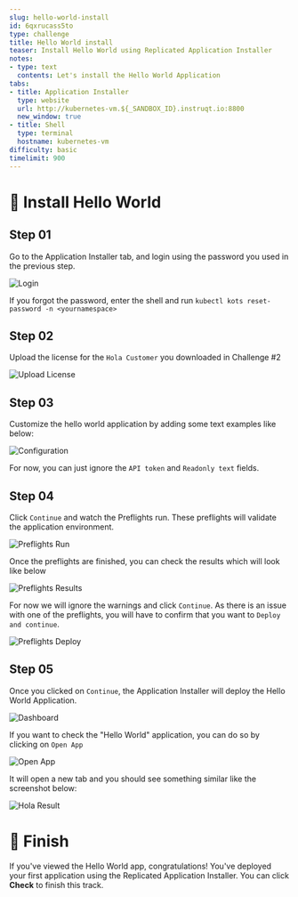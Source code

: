 ```yaml
---
slug: hello-world-install
id: 6qxrucass5to
type: challenge
title: Hello World install
teaser: Install Hello World using Replicated Application Installer
notes:
- type: text
  contents: Let's install the Hello World Application
tabs:
- title: Application Installer
  type: website
  url: http://kubernetes-vm.${_SANDBOX_ID}.instruqt.io:8800
  new_window: true
- title: Shell
  type: terminal
  hostname: kubernetes-vm
difficulty: basic
timelimit: 900
---
```


👋 Install Hello World
===============

## Step 01

Go to the Application Installer tab, and login using the password you used in the previous step.

![Login](../assets/login.png)

If you forgot the password, enter the shell and run `kubectl kots reset-password -n <yournamespace>`

## Step 02

Upload the license for the `Hola Customer` you downloaded in Challenge #2

![Upload License](../assets/upload-license.png)

## Step 03

Customize the hello world application by adding some text examples like below:

![Configuration](../assets/config.png)

For now, you can just ignore the `API token` and `Readonly text` fields.

## Step 04

Click `Continue` and watch the Preflights run. These preflights will validate the application environment.

![Preflights Run](../assets/preflights-run.png)

Once the preflights are finished, you can check the results which will look like below

![Preflights Results](../assets/preflights-results.png)

For now we will ignore the warnings and click `Continue`. As there is an issue with one of the preflights, you will have to confirm that you want to `Deploy and continue`.

![Preflights Deploy](../assets/preflights-deploy.png)

## Step 05

Once you clicked on `Continue`, the Application Installer will deploy the Hello World Application.

![Dashboard](../assets/dashboard.png)

If you want to check the "Hello World" application, you can do so by clicking on `Open App`

![Open App](../assets/open-app.png)

It will open a new tab and you should see something similar like the screenshot below:

![Hola Result](../assets/hola-result.png)

🏁 Finish
=========

If you've viewed the Hello World app, congratulations! You've deployed your first application using the Replicated Application Installer. You can click **Check** to finish this track.
